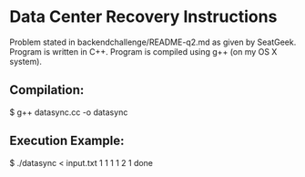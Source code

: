 # Data Center Recovery Instructions

Problem stated in backendchallenge/README-q2.md as given by SeatGeek.
Program is written in C++. Program is compiled using g++ (on my OS X system).


Compilation:
------------

$ g++ datasync.cc -o datasync


Execution Example:
------------------

$ ./datasync < input.txt
1 1 1
1 2 1
done
